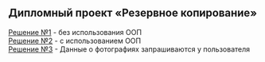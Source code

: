 ## Дипломный проект «Резервное копирование»  

[Решение №1](01_course_paper.py) - без использования ООП  
[Решение №2](03_less_class.py) - с использованием ООП  
[Решение №3](01_user.py) - Данные о фотографиях запрашиваются у пользователя
